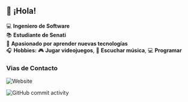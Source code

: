 ## 👋 ¡Hola!

💻 **Ingeniero de Software**  
📚 **Estudiante de Senati**  
🚀 **Apasionado por aprender nuevas tecnologías**  
🎧 **Hobbies:** 🎮 **Jugar videojuegos**, 🎵 **Escuchar música**, 💻 **Programar**  

### Vias de Contacto

![Website](https://img.shields.io/website?url=https%3A%2F%2Fgithub.com%2FGustavoDasm)

![GitHub commit activity](https://img.shields.io/github/commit-activity/y/GustavoDasm/PythonAiPractice)
